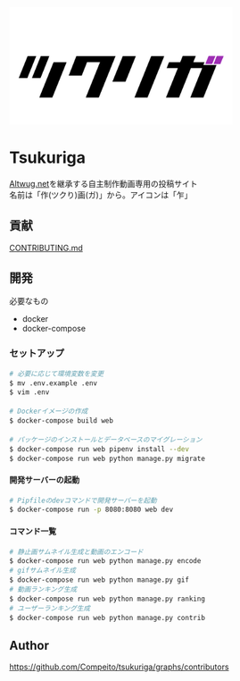 <img src="web/assets/images/ogp.png" width="400" height="auto"/>

# Tsukuriga
[Altwug.net](https://altwug.net)を継承する自主制作動画専用の投稿サイト  
名前は「作\(ツクり\)画(ガ)」から。アイコンは「乍」

## 貢献
[CONTRIBUTING.md](.github/CONTRIBUTING.md)

## 開発
必要なもの
* docker
* docker-compose

### セットアップ

```bash
# 必要に応じて環境変数を変更
$ mv .env.example .env
$ vim .env

# Dockerイメージの作成
$ docker-compose build web

# パッケージのインストールとデータベースのマイグレーション
$ docker-compose run web pipenv install --dev
$ docker-compose run web python manage.py migrate
```

#### 開発サーバーの起動
```bash
# Pipfileのdevコマンドで開発サーバーを起動
$ docker-compose run -p 8080:8080 web dev
```

#### コマンド一覧
```bash
# 静止画サムネイル生成と動画のエンコード
$ docker-compose run web python manage.py encode
# gifサムネイル生成
$ docker-compose run web python manage.py gif
# 動画ランキング生成
$ docker-compose run web python manage.py ranking
# ユーザーランキング生成
$ docker-compose run web python manage.py contrib
```

## Author

https://github.com/Compeito/tsukuriga/graphs/contributors
